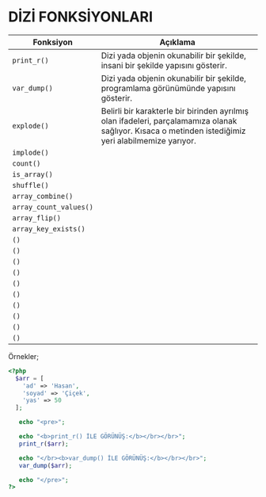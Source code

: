 # DİZİ FONKSİYONLARI

| Fonksiyon | Açıklama |
| ----- | ----- |
| `print_r()` | Dizi yada objenin okunabilir bir şekilde, insani bir şekilde yapısını gösterir. |
| `var_dump()` | Dizi yada objenin okunabilir bir şekilde, programlama görünümünde yapısını gösterir.|
| `explode()` | Belirli bir karakterle bir birinden ayrılmış olan ifadeleri, parçalamamıza olanak sağlıyor. Kısaca o metinden istediğimiz yeri alabilmemize yarıyor.|
| `implode()` ||
| `count()` ||
| `is_array()` ||
| `shuffle()` ||
| `array_combine()` ||
| `array_count_values()` ||
| `array_flip()` ||
| `array_key_exists()` ||
| `()` ||
| `()` ||
| `()` ||
| `()` ||
| `()` ||
| `()` ||
| `()` ||
| `()` ||
| `()` ||
| `()` ||


Örnekler;

```php
<?php
  $arr = [
    'ad' => 'Hasan',
    'soyad' => 'Çiçek',
    'yas' => 50
  ];

   echo "<pre>";

   echo "<b>print_r() İLE GÖRÜNÜŞ:</b></br></br>";
   print_r($arr);

   echo "</br><b>var_dump() İLE GÖRÜNÜŞ:</b></br></br>";
   var_dump($arr);

   echo "</pre>";
?>
```

